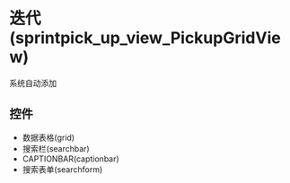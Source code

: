 # 迭代(sprintpick_up_view_PickupGridView)  <!-- {docsify-ignore-all} -->

系统自动添加




## 控件
  * 数据表格(grid)
  * 搜索栏(searchbar)
  * CAPTIONBAR(captionbar)
  * 搜索表单(searchform)


<script>
 const { createApp } = Vue
  createApp({
    data() {
      return {
        message: '!'
      }
    }
  }).use(ElementPlus).mount('#app')
</script>
